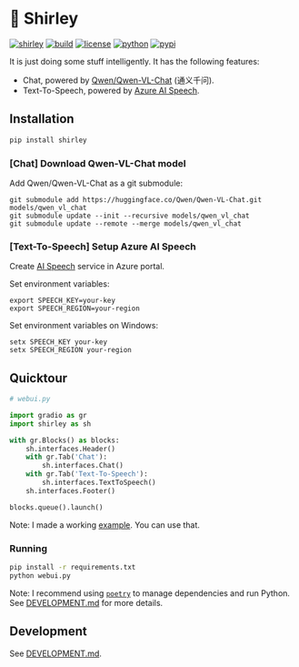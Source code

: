 # 🦈 Shirley

[![shirley](https://img.shields.io/badge/🦈-Shirley-06b6d4?style=flat-square)](.)
[![build](https://img.shields.io/github/actions/workflow/status/luojiahai/shirley/python-publish.yml?branch=main&style=flat-square&logo=githubactions&logoColor=white)](https://github.com/luojiahai/shirley/actions/workflows/python-publish.yml)
[![license](https://img.shields.io/github/license/luojiahai/shirley.svg?style=flat-square&logo=github&logoColor=white)](./LICENSE)
[![python](https://img.shields.io/pypi/pyversions/shirley?style=flat-square&logo=python&logoColor=white)](https://www.python.org/)
[![pypi](https://img.shields.io/pypi/v/shirley?style=flat-square&logo=pypi&logoColor=white)](https://pypi.org/project/shirley/)

It is just doing some stuff intelligently. It has the following features:
- Chat, powered by [Qwen/Qwen-VL-Chat](https://huggingface.co/Qwen/Qwen-VL-Chat) (通义千问).
- Text-To-Speech, powered by [Azure AI Speech](https://azure.microsoft.com/products/ai-services/ai-speech).

## Installation

```bash
pip install shirley
```

### [Chat] Download Qwen-VL-Chat model

Add Qwen/Qwen-VL-Chat as a git submodule:
```
git submodule add https://huggingface.co/Qwen/Qwen-VL-Chat.git models/qwen_vl_chat
git submodule update --init --recursive models/qwen_vl_chat
git submodule update --remote --merge models/qwen_vl_chat
```

### [Text-To-Speech] Setup Azure AI Speech

Create [AI Speech](https://azure.microsoft.com/products/ai-services/ai-speech) service in Azure portal.

Set environment variables:
```
export SPEECH_KEY=your-key
export SPEECH_REGION=your-region
```

Set environment variables on Windows:
```
setx SPEECH_KEY your-key
setx SPEECH_REGION your-region
```

## Quicktour

```python
# webui.py

import gradio as gr
import shirley as sh

with gr.Blocks() as blocks:
    sh.interfaces.Header()
    with gr.Tab('Chat'):
        sh.interfaces.Chat()
    with gr.Tab('Text-To-Speech'):
        sh.interfaces.TextToSpeech()
    sh.interfaces.Footer()

blocks.queue().launch()
```

Note: I made a working [example](https://github.com/luojiahai/shirley/blob/main/webui.py). You can use that.

### Running

```bash
pip install -r requirements.txt
python webui.py
```

Note: I recommend using [`poetry`](https://python-poetry.org/) to manage dependencies and run Python. See [DEVELOPMENT.md](./DEVELOPMENT.md) for more details.

## Development

See [DEVELOPMENT.md](./DEVELOPMENT.md).
